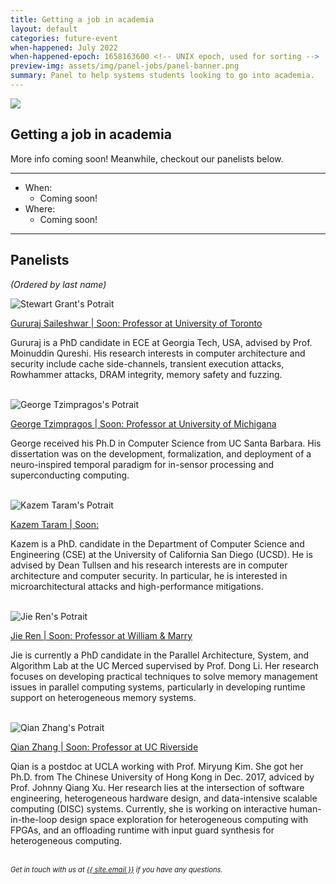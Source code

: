 ```yaml
---
title: Getting a job in academia
layout: default
categories: future-event
when-happened: July 2022
when-happened-epoch: 1658163600 <!-- UNIX epoch, used for sorting -->
preview-img: assets/img/panel-jobs/panel-banner.png
summary: Panel to help systems students looking to go into academia.
---
```


<img src="{{ 'assets/img/panel-jobs/panel-banner.png' | relative_url }}"/>

## Getting a job in academia
More info coming soon! Meanwhile, checkout our panelists below.


<hr>

* When:
  * Coming soon!
* Where:
  * Coming soon!
<hr>


## Panelists
*(Ordered by last name)*  


<div class="bio">
<img class="headshot" src="https://gururaj-s.github.io/assets/img/gs.jpg" alt="Stewart Grant's Potrait"/>

<a target=_blank href="https://gururaj-s.github.io/">Gururaj Saileshwar | Soon: Professor at University of Toronto</a><br>

Gururaj is a PhD candidate in ECE at Georgia Tech, USA, advised by Prof. Moinuddin Qureshi. His research interests in computer architecture and security include cache side-channels, transient execution attacks, Rowhammer attacks, DRAM integrity, memory safety and fuzzing.


</div><br>

<div class="bio">
<img class="headshot" src="https://lh6.googleusercontent.com/IK__PT-f-VzMrr4Ccp3b82EY_9mNUsKi8xRbvACpQUc6hHKL4kJ4VikMMLjfDzFSKxeZAa99GCoyXrBlQiG_b-6HKMS-goElCEvHWXpfnzgCfdr-qqoWa5cUFeAnDNQKBQ=w1280" alt="George Tzimpragos's Potrait"/>

<a target=_blank href="https://www.georgetzimpragos.com/">George Tzimpragos | Soon: Professor at University of Michigana</a><br>

George received his Ph.D in Computer Science from UC Santa Barbara. His dissertation was on the development, formalization, and deployment of a neuro-inspired temporal paradigm for in-sensor processing and superconducting computing.

</div><br>

<div class="bio">
<img class="headshot" src="https://mktrm.github.io/images/Kazem.jpeg" alt="Kazem Taram's Potrait"/>

<a target=_blank href="https://mktrm.github.io/">Kazem Taram | Soon: </a><br>

Kazem is a PhD. candidate in the Department of Computer Science and Engineering (CSE) at the University of California San Diego (UCSD). He is advised by Dean Tullsen and his research interests are in computer architecture and computer security. In particular, he is interested in microarchitectural attacks and high-performance mitigations.

</div><br>


<div class="bio">
<img class="headshot" src="https://jren73.github.io/images/IMG_2884.JPG" alt="Jie Ren's Potrait"/>

<a target=_blank href="https://jren73.github.io/">Jie Ren | Soon: Professor at William & Marry</a><br>

Jie is currently a PhD candidate in the Parallel Architecture, System, and Algorithm Lab at the UC Merced supervised by Prof. Dong Li. Her research focuses on developing practical techniques to solve memory management issues in parallel computing systems, particularly in developing runtime support on heterogeneous memory systems.

</div><br>

<div class="bio">
<img class="headshot" src="http://web.cs.ucla.edu/~zhangqian/IMG_1088.jpg" alt="Qian Zhang's Potrait"/>

<a target=_blank href="http://web.cs.ucla.edu/~zhangqian/">Qian Zhang | Soon: Professor at UC Riverside</a><br>

Qian is a postdoc at UCLA working with Prof. Miryung Kim. She got her Ph.D. from The Chinese University of Hong Kong in Dec. 2017, adviced by Prof. Johnny Qiang Xu. Her research lies at the intersection of software engineering, heterogeneous hardware design, and data-intensive scalable computing (DISC) systems. Currently, she is working on interactive human-in-the-loop design space exploration for heterogeneous computing with FPGAs, and an offloading runtime with input guard synthesis for heterogeneous computing.


</div>



<!-- <hr> -->
<br>
<div style="font-size: 0.8em;">
    <i>
    Get in touch with us at <a class="external-link" target='_blank' href="mailto:{{ site.email }}">{{ site.email }}</a> if you have any questions.
    </i>
</div>
<br>

